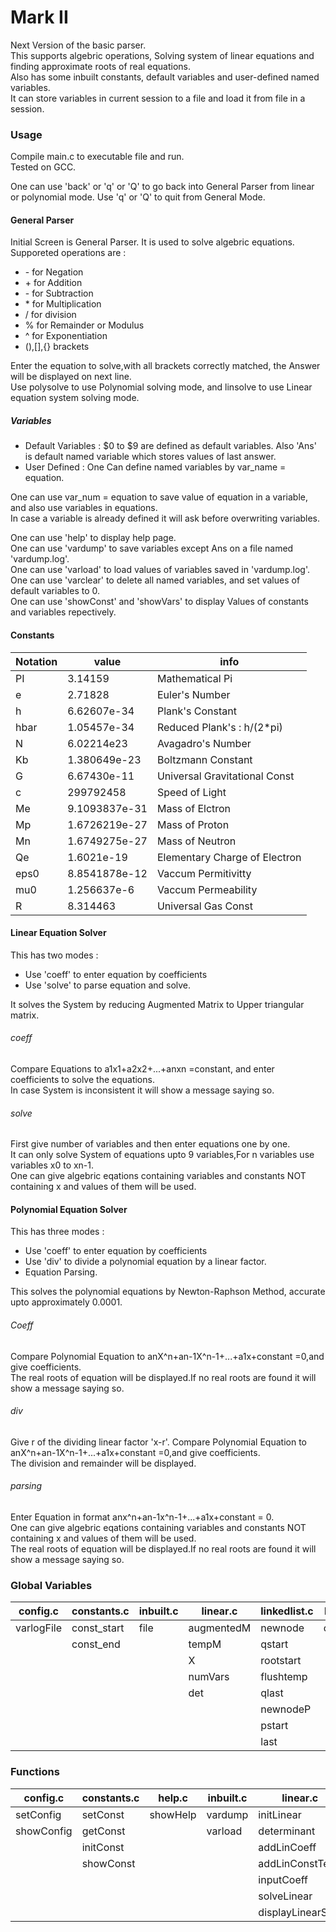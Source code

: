 # Mark II

Next Version of the basic parser.  
This supports algebric operations, Solving system of linear equations and finding approximate roots of real equations.  
Also has some inbuilt constants, default variables and user-defined named variables.  
It can store variables in current session to a file and load it from file in a session.

### Usage

Compile main.c to executable file and run.  
Tested on GCC.

One can use 'back' or 'q' or 'Q' to go back into General Parser from linear or polynomial mode.
Use 'q' or 'Q' to quit from General Mode.

#### General Parser

Initial Screen is General Parser. It is used to solve algebric equations.
Supporeted operations are :

<ul>
<li>- for Negation</li>
<li>+ for Addition</li>
<li>- for Subtraction</li>
<li>* for Multiplication</li>
<li>/ for division</li>
<li>% for Remainder or Modulus</li>
<li>^ for Exponentiation</li>
<li> (),[],{} brackets</li>
</ul>

Enter the equation to solve,with all brackets correctly matched, the Answer will be displayed on next line.  
Use polysolve to use Polynomial solving mode, and linsolve to use Linear equation system solving mode.

##### Variables

<ul>
<li>Default Variables : $0 to $9 are defined as default variables.  Also 'Ans' is default named variable which stores values of last answer.</li>
<li>User Defined : One Can define named variables by var_name = equation.</li>
</ul>

One can use var_num = equation to save value of equation in a variable, and also use variables in equations.  
In case a variable is already defined it will ask before overwriting variables.

One can use 'help' to display help page.  
One can use 'vardump' to save variables except Ans on a file named 'vardump.log'.  
One can use 'varload' to load values of variables saved in 'vardump.log'.  
One can use 'varclear' to delete all named variables, and set values of default variables to 0.  
One can use 'showConst' and 'showVars' to display Values of constants and variables repectively.

#### Constants

| Notation | value           | info                          |
| -------- | --------------- | ----------------------------- |
| PI       | 3\.14159        | Mathematical Pi               |
| e        | 2\.71828        | Euler's Number                |
| h        | 6\.62607e\-34   | Plank's Constant              |
| hbar     | 1\.05457e\-34   | Reduced Plank's : h/\(2\*pi\) |
| N        | 6\.02214e23     | Avagadro's Number             |
| Kb       | 1\.380649e\-23  | Boltzmann Constant            |
| G        | 6\.67430e\-11   | Universal Gravitational Const |
| c        | 299792458       | Speed of Light                |
| Me       | 9\.1093837e\-31 | Mass of Elctron               |
| Mp       | 1\.6726219e\-27 | Mass of Proton                |
| Mn       | 1\.6749275e\-27 | Mass of Neutron               |
| Qe       | 1\.6021e\-19    | Elementary Charge of Electron |
| eps0     | 8\.8541878e\-12 | Vaccum Permitivitty           |
| mu0      | 1\.256637e\-6   | Vaccum Permeability           |
| R        | 8\.314463       | Universal Gas Const           |

#### Linear Equation Solver

This has two modes :

<ul>
<li>Use 'coeff' to enter equation by coefficients  </li>
<li>Use 'solve' to parse equation and solve.  </li>
</ul>
It solves the System by reducing Augmented Matrix to Upper triangular matrix.

###### coeff

Compare Equations to a1x1+a2x2+...+anxn =constant, and enter coefficients to solve the equations.  
In case System is inconsistent it will show a message saying so.

###### solve

First give number of variables and then enter equations one by one.  
It can only solve System of equations upto 9 variables,For n variables use variables x0 to xn-1.  
One can give algebric eqations containing variables and constants NOT containing x and values of them will be used.

#### Polynomial Equation Solver

This has three modes :

<ul>
<li>Use 'coeff' to enter equation by coefficients  </li>
<li>Use 'div' to divide a polynomial equation by a linear factor.  </li>
<li>Equation Parsing.</li>
</ul>
This solves the polynomial equations by Newton-Raphson Method, accurate upto approximately 0.0001.

###### Coeff

Compare Polynomial Equation to anX^n+an-1X^n-1+...+a1x+constant =0,and give coefficients.  
The real roots of equation will be displayed.If no real roots are found it will show a message saying so.

###### div

Give r of the dividing linear factor 'x-r'.
Compare Polynomial Equation to anX^n+an-1X^n-1+...+a1x+constant =0,and give coefficients.  
The division and remainder will be displayed.

###### parsing

Enter Equation in format anx^n+an-1x^n-1+...+a1x+constant = 0.  
One can give algebric eqations containing variables and constants NOT containing x and values of them will be used.  
The real roots of equation will be displayed.If no real roots are found it will show a message saying so.

### Global Variables

| config\.c  | constants\.c | inbuilt\.c | linear\.c  | linkedlist\.c | linwrap\.c | parser\.c | poly\.c | polydiv\.c | polywrap\.c | preparser\.c | queues\.c | stacks\.c | variables\.c |
| ---------- | ------------ | ---------- | ---------- | ------------- | ---------- | --------- | ------- | ---------- | ----------- | ------------ | --------- | --------- | ------------ |
| varlogFile | const_start  | file       | augmentedM | newnode       | currentEq  | postfix   | rootErr | root1      | nextStart   | infix        | cfront    | top       | var_start    |
|            | const_end    |            | tempM      | qstart        |            | linear    |         | Remainder  |             | buf          | crear     | gTemp     | var_end      |
|            |              |            | X          | rootstart     |            | poly      |         | crrPoly    |             | ASSIGN       | qTemp     | opTop     |              |
|            |              |            | numVars    | flushtemp     |            |           |         | polyQtnt   |             | DEFAULT      |           | tempOp    |              |
|            |              |            | det        | qlast         |            |           |         |            |             | EXISTING     |           | pTop      |              |
|            |              |            |            | newnodeP      |            |           |         |            |             | v_name       |           | tempP     |              |
|            |              |            |            | pstart        |            |           |         |            |             |              |           |           |              |
|            |              |            |            | last          |            |           |         |            |             |              |           |           |              |

### Functions

| config\.c  | constants\.c | help\.c  | inbuilt\.c | linear\.c         | linkedlist\.c | linwrap\.c      | main\.c                | parser\.c    | poly\.c  | polydiv\.c | polywrap\.c       | preparser\.c   | queues\.c | stacks\.c     | util\.c    | variables\.c |
| ---------- | ------------ | -------- | ---------- | ----------------- | ------------- | --------------- | ---------------------- | ------------ | -------- | ---------- | ----------------- | -------------- | --------- | ------------- | ---------- | ------------ |
| setConfig  | setConst     | showHelp | vardump    | initLinear        | pushList      | getCoeffNum     | checkExit              | priority     | root     | initPoly   | pushPolyConstTerm | initPreparse   | enQVal    | pushOp,popOp  | getCharPos | setDefVar    |
| showConfig | getConst     |          | varload    | determinant       | displayList   | setLinConstTerm | checkAndEvalInternalFn | convert      | absolute | getDivisor | pushPolyCoeff     | removeSpaces   | deQVal    | peekOp        |            | getDefVar    |
|            | initConst    |          |            | addLinCoeff       | pushRoot      | parserLinear    | polyInterface          | eval         | getSum   | polyDiv    | setPolyTerms      | checkAssign    | flushQVal | displayOp     |            | getVar       |
|            | showConst    |          |            | addLinConstTerm   | pushPolyTerm  | linearSolve     | linInterface           | bracketCheck | evalPoly | getPoly    | getPower          | loadVal        |           | pushP,popP    |            | setVar       |
|            |              |          |            | inputCoeff        | flushTermList |                 | main                   | parse        |          | displayQ   | parsePoly         | isop           |           | push,pop      |            | clearVars    |
|            |              |          |            | solveLinear       | flushRootList |                 |                        |              |          |            | solvePoly         | adjustNegetive |           | getTop,setTop |            | showVars     |
|            |              |          |            | displayLinearSoln | displayRoot   |                 |                        |              |          |            |                   | preparse       |           |               |            |              |
